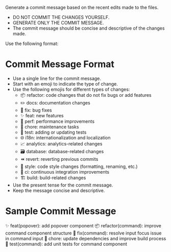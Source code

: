 Generate a commit message based on the recent edits made to the files.

- DO NOT COMMIT THE CHANGES YOURSELF.
- GENERATE ONLY THE COMMIT MESSAGE.
- The commit message should be concise and descriptive of the changes made.

Use the following format:

# Commit Message Format

- Use a single line for the commit message.
- Start with an emoji to indicate the type of change.
- Use the following emojis for different types of changes:
  - 📦 refactor: code changes that do not fix bugs or add features
  - ✏️ docs: documentation changes
  - 🐛 fix: bug fixes
  - ✨ feat: new features
  - 🚀 perf: performance improvements
  - 🚧 chore: maintenance tasks
  - 🧪 test: adding or updating tests
  - 🌐 i18n: internationalization and localization
  - 📈 analytics: analytics-related changes
  - 🗃️ database: database-related changes
  - ⏪️ revert: reverting previous commits
  - 💄 style: code style changes (formatting, renaming, etc.)
  - 🔧 ci: continuous integration improvements
  - 🏗️ build: build-related changes
- Use the present tense for the commit message.
- Keep the message concise and descriptive.

# Sample Commit Message

✨ feat(popover): add popover component
📦 refactor(command): improve command component structure
🐛 fix(command): resolve input focus issue in command input
🚧 chore: update dependencies and improve build process
🧪 test(command): add unit tests for command component
